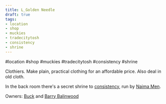 ```yaml
---
title: L_Golden Needle
draft: true
tags:
- location
- shop
- muckies
- tradecitytosh
- consistency
- shrine
---
```

#location #shop #muckies #tradecitytosh #consistency #shrine


Clothiers. Make plain, practical clothing for an affordable price. Also deal in old cloth.

In the back room there's a secret shrine to [consistency](obsidian://open?vault=World%20Wiki&file=Pantheon%2FG_Consistency), run by [Naima Men](obsidian://open?vault=World%20Wiki&file=Confederation%20of%20Cernia%2FTradecity%20Tosh%2FMuckies%2FP_Naima%20Men).

Owners: [Buck](obsidian://open?vault=World%20Wiki&file=Confederation%20of%20Cernia%2FTradecity%20Tosh%2FMuckies%2FP_Buck%20(Torchbearer)%20Balinwood) and [Barry Balinwood](obsidian://open?vault=World%20Wiki&file=Confederation%20of%20Cernia%2FTradecity%20Tosh%2FMuckies%2FP_Barry%20Balinwood)
